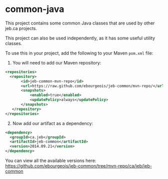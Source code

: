 common-java
===========

This project contains some common Java classes that are used by other
jeb.ca projects.

This project can also be used independently, as it has some useful utility classes.

To use this in your project, add the following to your Maven `pom.xml` file:

1. You will need to add our Maven repository:

```xml
<repositories>
  <repository>
       <id>jeb-common-mvn-repo</id>
       <url>https://raw.github.com/ebourgeois/jeb-common/mvn-repo/</url>
       <snapshots>
           <enabled>true</enabled>
           <updatePolicy>always</updatePolicy>
       </snapshots>
   </repository>
</repositories>
```

2. Now add our artifact as a dependency:

```xml
<dependency>
  <groupId>ca.jeb</groupId>
  <artifactId>jeb-common</artifactId>
  <version>2014.09.21</version>
</dependency>
```

You can view all the available versions here: https://github.com/ebourgeois/jeb-common/tree/mvn-repo/ca/jeb/jeb-common